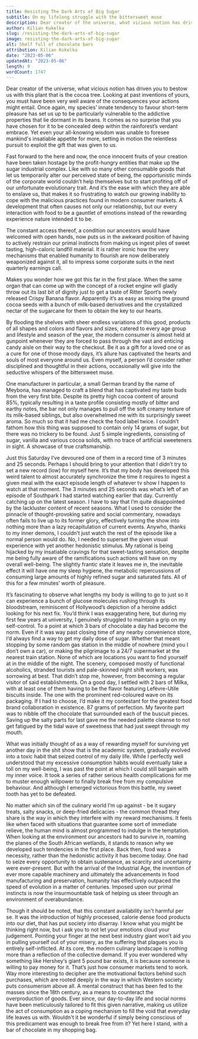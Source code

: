 ```yaml
---
title: Resisting The Dark Arts of Big Sugar
subtitle: On my lifelong struggle with the bittersweet muse
description: Dear creator of the universe, what vicious notion has driven you to bestow us with this plant that is the cocoa tree. Looking at past inventions of yours, you must have been very well aware of the consequences your actions might entail.
author: Kilian Kukelka
slug: /resisting-the-dark-arts-of-big-sugar
image: resisting-the-dark-arts-of-big-sugar
alt: Shelf full of chocolate bars
attribution: Kilian Kukelka
date: "2023-05-06"
updatedAt: "2023-05-06"
length: 9
wordCount: 1747
---
```


Dear creator of the universe, what vicious notion has driven you to bestow us with this plant that is the cocoa tree. Looking at past inventions of yours, you must have been very well aware of the consequences your actions might entail. Once again, my species’ innate tendency to favour short-term pleasure has set us up to be particularly vulnerable to the addictive properties that lie dormant in its beans. It comes as no surprise that you have chosen for it to be concealed deep within the rainforest’s verdant embrace. Yet even your all-knowing wisdom was unable to foresee mankind's insatiable appetite for more, setting in motion the relentless pursuit to exploit the gift that was given to us.

Fast forward to the here and now, the once innocent fruits of your creation have been taken hostage by the profit-hungry entities that make up the sugar industrial complex. Like with so many other consumable goods that let us temporarily alter our perceived state of being, the opportunistic minds of the corporate world couldn’t help themselves but to start profiting off of our unfortunate evolutionary trait. And it‘s the ease with which they are able to enslave us, that makes it so frustrating to watch our growing inability to cope with the malicious practices found in modern consumer markets. A development that often causes not only our relationship, but our every interaction with food to be a gauntlet of emotions instead of the rewarding experience nature intended it to be.

The constant access thereof, a condition our ancestors would have welcomed with open hands, now puts us in the awkward position of having to actively restrain our primal instincts from making us ingest piles of sweet tasting, high-caloric landfill material. It is rather ironic how the very mechanisms that enabled humanity to flourish are now deliberately weaponized against it, all to impress some corporate suits in the next quarterly earnings call.

Makes you wonder how we got this far in the first place. When the same organ that can come up with the concept of a rocket engine will gladly throw out its last bit of dignity just to get a taste of Ritter Sport‘s newly released Crispy Banana flavor. Apparently it’s as easy as mixing the ground cocoa seeds with a bunch of milk-based derivatives and the crystallized nectar of the sugarcane for them to obtain the key to our hearts.

By flooding the shelves with sheer endless variations of this good, products of all shapes and colors and flavors and sizes, catered to every age group and lifestyle and season of the year, the modern consumer is almost held at gunpoint whenever they are forced to pass through the vast and enticing candy aisle on their way to the checkout. Be it as a gift for a loved one or as a cure for one of those moody days, it’s allure has captivated the hearts and souls of most everyone around us. Even myself, a person I‘d consider rather disciplined and thoughtful in their actions, occasionally will give into the seductive whispers of the bittersweet muse.

One manufacturer in particular, a small German brand by the name of Meybona, has managed to craft a blend that has captivated my taste buds from the very first bite. Despite its pretty high cocoa content of around 85%, typically resulting in a taste profile consisting mostly of bitter and earthy notes, the bar not only manages to pull off the soft creamy texture of its milk-based siblings, but also overwhelmed me with its surprisingly sweet aroma. So much so that it had me check the food label twice. I couldn’t fathom how this thing was supposed to contain only 14 grams of sugar, but there was no trickery to be found. Just 5 simple ingredients, consisting of sugar, vanilla and various cocoa solids, with no trace of artificial sweeteners in sight. A showcase of true craftsmanship.

Just this Saturday I‘ve devoured one of them in a record time of 3 minutes and 25 seconds. Perhaps I should bring to your attention that I didn’t try to set a new record (low) for myself here. It’s that my body has developed this weird talent to almost accurately synchronize the time it requires to ingest a given meal with the exact episode length of whatever tv show I happen to watch at that moment. The 3 minutes and 25 seconds was what’s left of an episode of Southpark I had started watching earlier that day. Currently catching up on the latest season. I have to say that I’m quite disappointed by the lackluster content of recent seasons. What I used to consider the pinnacle of thought-provoking satire and social commentary, nowadays often fails to live up to its former glory, effectively turning the show into nothing more than a lazy recapitulation of current events.
Anywho, thanks to my inner demons, I couldn’t just watch the rest of the episode like a normal person would do. No, I needed to superset the given visual experience with yet another hedonistic stimulus. My rational is being hijacked by my insatiable cravings for that sweet-tasting sensation, despite me being fully aware of the ramifications such actions will have on my overall well-being. The slightly frantic state it leaves me in, the inevitable effect it will have one my sleep hygiene, the metabolic repercussions of consuming large amounts of highly refined sugar and saturated fats. All of this for a few minutes’ worth of pleasure.

It’s fascinating to observe what lengths my body is willing to go to just so it can experience a bunch of glucose molecules rushing through its bloodstream, reminiscent of Hollywood’s depiction of a heroine addict looking for his next fix. You’d think I was exaggerating here, but during my first few years at university, I genuinely struggled to maintain a grip on my self-control. To a point at which 3 bars of chocolate a day had become the norm. Even if it was way past closing time of any nearby convenience store, I‘d always find a way to get my daily dose of sugar. Whether that meant stopping by some random gas station in the middle of nowhere (mind you I don’t own a car), or making the pilgrimage to a 24/7 supermarket at the nearest train station. None of which are locations you want to find yourself at in the middle of the night. The scenery, composed mostly of functional alcoholics, stranded tourists and pale-skinned night shift workers, was sorrowing at best. That didn’t stop me, however, from becoming a regular visitor of said establishments. On a good day, I settled with 2 bars of Milka, with at least one of them having to be the flavor featuring Lefèvre-Utile biscuits inside. The one with the prominent red-coloured wave on its packaging. If I had to choose, I‘d make it my contestant for the greatest food brand collaboration in existence. 87 grams of perfection. My favorite part was to nibble off the chocolate that surrounded each of the buscuit pieces. Saving up the salty parts for last gave me the needed palette cleanse to not get fatigued by the tidal wave of sweetness that had just swept through my mouth.

What was initially thought of as a way of rewarding myself for surviving yet another day in the shit show that is the academic system, gradually evolved into a toxic habit that seized control of my daily life. While I perfectly well understood that my excessive consumption habits would eventually take a toll on my well-being, I was past the point at which I could still bargain with my inner voice. It took a series of rather serious health complications for me to muster enough willpower to finally break free from my compulsive behaviour. And although I emerged victorious from this battle, my sweet tooth has yet to be defeated.

No matter which sin of the culinary world I‘m up against - be it sugary treats, salty snacks, or deep-fried delicacies - the common thread they share is the way in which they interfere with my reward mechanisms. It feels like when faced with situations that guarantee some sort of immediate relieve, the human mind is almost programmed to indulge in the temptation. When looking at the environment our ancestors had to survive in, roaming the planes of the South African wetlands, it stands to reason why we developed such tendencies in the first place. Back then, food was a necessity, rather than the hedonistic activity it has become today. One had to seize every opportunity to obtain sustenance, as scarcity and uncertainty were ever-present. But with the arrival of the Industrial Age, the invention of ever more capable machinery and ultimately the advancements in food manufacturing and preservation, humanity has effectively outpaced the speed of evolution in a matter of centuries. Imposed upon our primal instincts is now the insurmountable task of helping us steer through an environment of overabundance.

Though it should be noted, that this constant availability isn't harmful per se. It was the introduction of highly processed, calorie dense food products into our diet, that has put society into disarray. I know what you might be thinking right now, but i ask you to not let your emotions cloud your judgement. Pointing your finger at the next best industry giant won’t aid you in pulling yourself out of your misery, as the suffering that plagues you is entirely self-inflicted. At its core, the modern culinary landscape is nothing more than a reflection of the collective demand. If you ever wondered why something like Hershey‘s giant 5 pound bar exists, it is because someone is willing to pay money for it. That’s just how consumer markets tend to work. Way more interesting to decipher are the motivational factors behind such purchases, which are rooted deeply in the way in which Western society puts consumerism above all. A mental construct that has been fed to the masses since the 18th century, as a means to counteract the overproduction of goods. Ever since, our day-to-day life and social norms have been meticulously tailored to fit this given narrative, making us utilize the act of consumption as a coping mechanism to fill the void that everyday life leaves us with. Wouldn't it be wonderful if simply being conscious of this predicament was enough to break free from it? Yet here I stand, with a bar of chocolate in my shopping bag.

